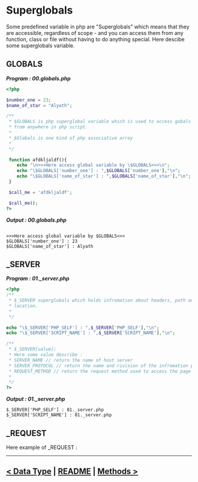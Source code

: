 # Superglobals
Some predefined variable in php are "Superglobals" which means that they are accessible, regardless of scope - and you can access them from any function, class or file without having to do anything special. Here descibe some superglobals variable.

## GLOBALS
***Program : 00.globals.php***
```php
<?php

$number_one = 23;
$name_of_star = "Alyath";

/**
 * $GLOBALS is php superglobal variable which is used to access gobals variable 
 * from anywhere in php script.
 *
 * $Globals is one kind of php associative array
 * 
 */

 function afdkljaldf(){
    echo "\n>>>Here access global variable by \$GLOBALS<<<\n";
    echo "\$GLOBALS['number_one'] : ",$GLOBALS['number_one'],"\n";
    echo "\$GLOBALS['name_of_star'] : ",$GLOBALS['name_of_star'],"\n";
 }

 $call_me = 'afdkljaldf';

 $call_me();
?>
```

***Output : 00.globals.php***
```

>>>Here access global variable by $GLOBALS<<<
$GLOBALS['number_one'] : 23
$GLOBALS['name_of_star'] : Alyath
```

## _SERVER
***Program : 01._server.php***
```php
<?php
/**
 * $_SERVER superglobals which holds infromation about headers, path and script
 * location.
 * 
 */

echo "\$_SERVER['PHP_SELF'] : ",$_SERVER['PHP_SELF'],"\n";
echo "\$_SERVER['SCRIPT_NAME'] : ",$_SERVER['SCRIPT_NAME'],"\n";

/**
 * $_SERVER[value];
 * Here some value describe : 
 * SERVER_NAME // return the name of host server
 * SERVER_PROTOCOL // return the name and rivision of the infromation protocol
 * REQUEST_METHOD // return the request method used to access the page
 * 
 */
?>
```

***Output : 01._server.php***
```
$_SERVER['PHP_SELF'] : 01._server.php
$_SERVER['SCRIPT_NAME'] : 01._server.php
```

## _REQUEST
Here example of _REQUEST : 

<hr />

[< Data Type](04.data_type.md) | [README](./../README.md) | [Methods >](06.methods.md)
----
